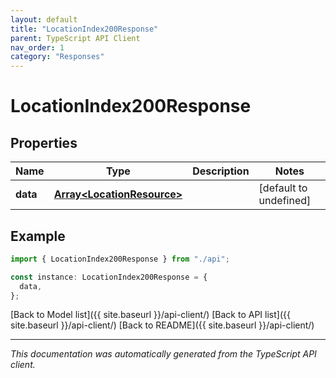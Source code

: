 ```yaml
---
layout: default
title: "LocationIndex200Response"
parent: TypeScript API Client
nav_order: 1
category: "Responses"
---
```


# LocationIndex200Response

## Properties

| Name     | Type                                                     | Description | Notes                  |
| -------- | -------------------------------------------------------- | ----------- | ---------------------- |
| **data** | [**Array&lt;LocationResource&gt;**](LocationResource.md) |             | [default to undefined] |

## Example

```typescript
import { LocationIndex200Response } from "./api";

const instance: LocationIndex200Response = {
  data,
};
```

[Back to Model list]({{ site.baseurl }}/api-client/) [Back to API list]({{ site.baseurl }}/api-client/) [Back to README]({{ site.baseurl }}/api-client/)

---

_This documentation was automatically generated from the TypeScript API client._
